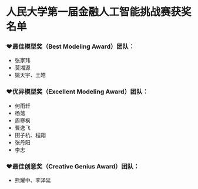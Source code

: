 # 人民大学第一届金融人工智能挑战赛获奖名单

### ❤️最佳模型奖（Best Modeling Award）团队：
- 张家玮 
- 莫湘源 
- 姚天宇、王皓

### ❤️优异模型奖（Excellent Modeling Award）团队：
- 何雨轩 
- 杨蒎 
- 周寒枫 
- 曹逸飞 
- 田子杭、程翔 
- 张丹阳 
- 李志

### ❤️最佳创意奖（Creative Genius Award）团队：
- 熊耀中、李泽延
